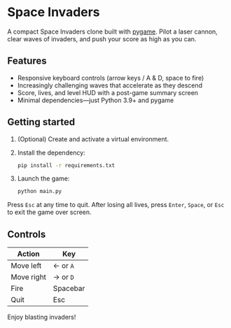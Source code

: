 # Space Invaders

A compact Space Invaders clone built with [pygame](https://www.pygame.org/). Pilot a laser cannon, clear waves of invaders, and push your score as high as you can.

## Features

- Responsive keyboard controls (arrow keys / A & D, space to fire)
- Increasingly challenging waves that accelerate as they descend
- Score, lives, and level HUD with a post-game summary screen
- Minimal dependencies—just Python 3.9+ and pygame

## Getting started

1. (Optional) Create and activate a virtual environment.
2. Install the dependency:

   ```bash
   pip install -r requirements.txt
   ```

3. Launch the game:

   ```bash
   python main.py
   ```

Press `Esc` at any time to quit. After losing all lives, press `Enter`, `Space`, or `Esc` to exit the game over screen.

## Controls

| Action | Key |
| ------ | --- |
| Move left | ← or `A` |
| Move right | → or `D` |
| Fire | Spacebar |
| Quit | Esc |

Enjoy blasting invaders!
